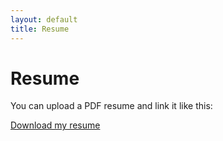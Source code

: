 ```yaml
---
layout: default
title: Resume
---
```


# Resume

You can upload a PDF resume and link it like this:

[Download my resume](./assets/BasResume.pdf)
